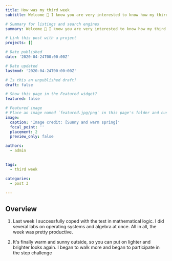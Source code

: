 ```yaml
---
title: How was my third week
subtitle: Welcome 👋 I know you are very interested to know how my third week went.

# Summary for listings and search engines
summary: Welcome 👋 I know you are very interested to know how my third week went.

# Link this post with a project
projects: []

# Date published
date: '2020-04-24T00:00:00Z'

# Date updated
lastmod: '2020-04-24T00:00:00Z'

# Is this an unpublished draft?
draft: false

# Show this page in the Featured widget?
featured: false

# Featured image
# Place an image named `featured.jpg/png` in this page's folder and customize its options here.
image:
  caption: 'Image credit: [Sunny and warm spring]'
  focal_point: ''
  placement: 2
  preview_only: false

authors:
  - admin
  

tags:
  - third week

categories:
  - post 3
  
---
```


## Overview

1. Last week I successfully coped with the test in mathematical logic. I did several labs on operating systems and algebra at once. All in all, the week was pretty productive.

2. It's finally warm and sunny outside, so you can put on lighter and brighter looks again. I began to walk more and began to participate in the step challenge




